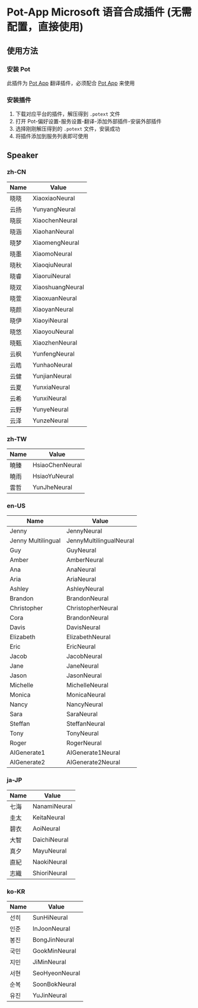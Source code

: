 # Pot-App Microsoft 语音合成插件 (无需配置，直接使用)

## 使用方法

### 安装 Pot

此插件为 [Pot App](https://github.com/pot-app/pot-desktop) 翻译插件，必须配合 [Pot App](https://github.com/pot-app/pot-desktop) 来使用

### 安装插件

1. 下载对应平台的插件，解压得到 `.potext` 文件
2. 打开 Pot-偏好设置-服务设置-翻译-添加外部插件-安装外部插件
3. 选择刚刚解压得到的 `.potext` 文件，安装成功
4. 将插件添加到服务列表即可使用

## Speaker

### zh-CN

| Name |      Value     |
|------|----------------|
| 晓晓 | XiaoxiaoNeural |
| 云扬 | YunyangNeural |
| 晓辰 | XiaochenNeural |
| 晓涵 | XiaohanNeural |
| 晓梦 | XiaomengNeural |
| 晓墨 | XiaomoNeural |
| 晓秋 | XiaoqiuNeural |
| 晓睿 | XiaoruiNeural |
| 晓双 | XiaoshuangNeural |
| 晓萱 | XiaoxuanNeural |
| 晓颜 | XiaoyanNeural |
| 晓伊 | XiaoyiNeural |
| 晓悠 | XiaoyouNeural |
| 晓甄 | XiaozhenNeural |
| 云枫 | YunfengNeural |
| 云皓 | YunhaoNeural |
| 云健 | YunjianNeural |
| 云夏 | YunxiaNeural |
| 云希 | YunxiNeural |
| 云野 | YunyeNeural |
| 云泽 | YunzeNeural |

### zh-TW

| Name |      Value     |
|------|----------------|
| 曉臻 | HsiaoChenNeural |
| 曉雨 | HsiaoYuNeural |
| 雲哲 | YunJheNeural |

### en-US

| Name |      Value     |
|------|----------------|
| Jenny | JennyNeural |
| Jenny Multilingual | JennyMultilingualNeural |
| Guy | GuyNeural |
| Amber | AmberNeural |
| Ana | AnaNeural |
| Aria | AriaNeural |
| Ashley | AshleyNeural |
| Brandon | BrandonNeural |
| Christopher | ChristopherNeural |
| Cora | BrandonNeural |
| Davis | DavisNeural |
| Elizabeth | ElizabethNeural |
| Eric | EricNeural |
| Jacob | JacobNeural |
| Jane | JaneNeural |
| Jason | JasonNeural |
| Michelle | MichelleNeural |
| Monica | MonicaNeural |
| Nancy | NancyNeural |
| Sara | SaraNeural |
| Steffan | SteffanNeural |
| Tony | TonyNeural |
| Roger | RogerNeural |
| AIGenerate1 | AIGenerate1Neural |
| AIGenerate2 | AIGenerate2Neural |

### ja-JP

| Name |      Value     |
|------|----------------|
| 七海 | NanamiNeural |
| 圭太 | KeitaNeural |
| 碧衣 | AoiNeural |
| 大智 | DaichiNeural |
| 真夕 | MayuNeural |
| 直紀 | NaokiNeural |
| 志織 | ShioriNeural |

### ko-KR

| Name |      Value     |
|------|----------------|
| 선히 | SunHiNeural |
| 인준 | InJoonNeural |
| 봉진 | BongJinNeural |
| 국민 | GookMinNeural |
| 지민 | JiMinNeural |
| 서현 | SeoHyeonNeural |
| 순복 | SoonBokNeural |
| 유진 | YuJinNeural |
